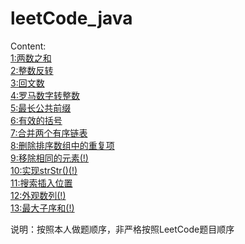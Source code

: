 # leetCode_java
Content:  
[1:两数之和](https://github.com/wjy1478/leetCode_java/tree/master/main/src/pers/lyz/leetCode/number_1)  
[2:整数反转](https://github.com/wjy1478/leetCode_java/tree/master/main/src/pers/lyz/leetCode/number_2)  
[3:回文数](https://github.com/wjy1478/leetCode_java/tree/master/main/src/pers/lyz/leetCode/number_3)  
[4:罗马数字转整数](https://github.com/wjy1478/leetCode_java/tree/master/main/src/pers/lyz/leetCode/number_4)  
[5:最长公共前缀](https://github.com/wjy1478/leetCode_java/tree/master/main/src/pers/lyz/leetCode/number_5)  
[6:有效的括号](https://github.com/wjy1478/leetCode_java/tree/master/main/src/pers/lyz/leetCode/number_6)  
[7:合并两个有序链表](https://github.com/wjy1478/leetCode_java/tree/master/main/src/pers/lyz/leetCode/number_7)  
[8:删除排序数组中的重复项](https://github.com/wjy1478/leetCode_java/tree/master/main/src/pers/lyz/leetCode/number_8)  
[9:移除相同的元素(!)](https://github.com/wjy1478/leetCode_java/tree/master/main/src/pers/lyz/leetCode/number_9)  
[10:实现strStr()(!)](https://github.com/wjy1478/leetCode_java/tree/master/main/src/pers/lyz/leetCode/number_10)  
[11:搜索插入位置](https://github.com/wjy1478/leetCode_java/tree/master/main/src/pers/lyz/leetCode/number_11)  
[12:外观数列(!)](https://github.com/wjy1478/leetCode_java/tree/master/main/src/pers/lyz/leetCode/number_12)  
[13:最大子序和(!)](https://github.com/wjy1478/leetCode_java/tree/master/main/src/pers/lyz/leetCode/number_13)  

<p>说明：按照本人做题顺序，非严格按照LeetCode题目顺序</p>